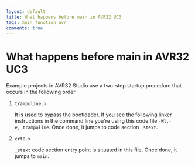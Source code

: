 ```yaml
---
layout: default
title: What happens before main in AVR32 UC3
tags: main function avr
comments: true
---
```

# What happens before main in AVR32 UC3

Example projects in AVR32 Studio use a two-step startup procedure that occurs in the following order

1. `trampoline.x`

    It is used to bypass the bootloader. If you see the following linker instructions in the command line you're using this code file `-Wl,-e,_trampoline`. Once done, it jumps to code section `_stext`.

2. `crt0.x`

    `_stext` code section entry point is situated in this file. Once done, it jumps to `main`.
